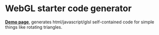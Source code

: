 # WebGL starter code generator

**[Demo page][demo-en-base]**, generates html/javascript/glsl self-contained code for simple things like rotating triangles.

[demo-en-base]: http://antonkhorev.github.io/webgl-starter/en/base/
